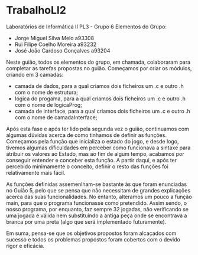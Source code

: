 # TrabalhoLI2
Laboratórios de Informática II PL3 - Grupo 6 
Elementos do Grupo:
- Jorge Miguel Silva Melo a93308
- Rui Filipe Coelho Moreira a93232
- José João Cardoso Gonçalves a93204

Neste guião, todos os elementos do grupo, em chamada, colaboraram para completar as tarefas propostas no guião.
Começamos por criar os módulos, criando em 3 camadas:
- camada de dados, para a qual criamos dois ficheiros um .c e outro .h com o nome de estrutura;
- lógica do progama, para a qual criamos dois ficheiros um .c e outro .h com o nome de logicaProg;
- camada de interface, para a qual criamos dois ficheiros um .c e outro .h com o nome de camadaInterface;

Após esta fase e após ter lido pela segunda vez o guião, continuamos com algumas dúvidas acerca de como tinhamos de definir as 
funções. Começamos pela função que inicializa o estado do jogo, e desde logo, tivemos algumas dificuldades em perceber como funcionava a sintaxe para atribuir os valores ao Estado, mas ao fim de algum tempo, acabamos por conseguir entender e conceber esta função.
A partir daqui, e após ter percebido minimamente o conceito, definir o resto das funções foi relativamente mais fácil.

As funções definidas assemenlham-se bastante às que foram enunciadas no Guião 5, pelo que se pensa que não necessitam de grandes explicações acerca das suas funcionalidades. No entanto, alteramos um pouco a função main, para que o programa funcionasse como pretendido.
Assim sendo, o nosso programa, por enquanto, faz sempre 32 jogadas, não verificando se uma jogada é válida nem substituindo a antiga peça onde se encontrava a branca por uma preta (algo que será implementado futuramente).

Em suma, pensa-se que os objetivos propostos foram alcaçados com sucesso e todos os problemas propostos foram cobertos com o devido rigor e eficácia.
